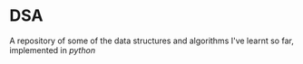 # DSA
 A repository of some of the data structures and algorithms I've learnt so far,  implemented in $python$

